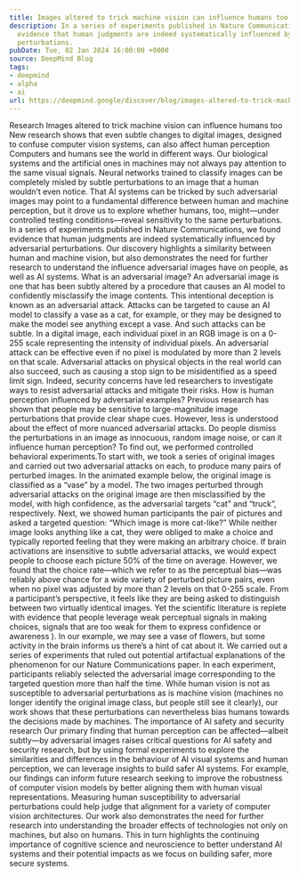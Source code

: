 ```yaml
---
title: Images altered to trick machine vision can influence humans too
description: In a series of experiments published in Nature Communications, we found
  evidence that human judgments are indeed systematically influenced by adversarial
  perturbations.
pubDate: Tue, 02 Jan 2024 16:00:00 +0000
source: DeepMind Blog
tags:
- deepmind
- alpha
- ai
url: https://deepmind.google/discover/blog/images-altered-to-trick-machine-vision-can-influence-humans-too/
---
```


Research
Images altered to trick machine vision can influence humans too
New research shows that even subtle changes to digital images, designed to confuse computer vision systems, can also affect human perception
Computers and humans see the world in different ways. Our biological systems and the artificial ones in machines may not always pay attention to the same visual signals. Neural networks trained to classify images can be completely misled by subtle perturbations to an image that a human wouldn’t even notice.
That AI systems can be tricked by such adversarial images may point to a fundamental difference between human and machine perception, but it drove us to explore whether humans, too, might—under controlled testing conditions—reveal sensitivity to the same perturbations. In a series of experiments published in Nature Communications, we found evidence that human judgments are indeed systematically influenced by adversarial perturbations.
Our discovery highlights a similarity between human and machine vision, but also demonstrates the need for further research to understand the influence adversarial images have on people, as well as AI systems.
What is an adversarial image?
An adversarial image is one that has been subtly altered by a procedure that causes an AI model to confidently misclassify the image contents. This intentional deception is known as an adversarial attack. Attacks can be targeted to cause an AI model to classify a vase as a cat, for example, or they may be designed to make the model see anything except a vase.
And such attacks can be subtle. In a digital image, each individual pixel in an RGB image is on a 0-255 scale representing the intensity of individual pixels. An adversarial attack can be effective even if no pixel is modulated by more than 2 levels on that scale.
Adversarial attacks on physical objects in the real world can also succeed, such as causing a stop sign to be misidentified as a speed limit sign. Indeed, security concerns have led researchers to investigate ways to resist adversarial attacks and mitigate their risks.
How is human perception influenced by adversarial examples?
Previous research has shown that people may be sensitive to large-magnitude image perturbations that provide clear shape cues. However, less is understood about the effect of more nuanced adversarial attacks. Do people dismiss the perturbations in an image as innocuous, random image noise, or can it influence human perception?
To find out, we performed controlled behavioral experiments.To start with, we took a series of original images and carried out two adversarial attacks on each, to produce many pairs of perturbed images. In the animated example below, the original image is classified as a “vase” by a model. The two images perturbed through adversarial attacks on the original image are then misclassified by the model, with high confidence, as the adversarial targets “cat” and “truck”, respectively.
Next, we showed human participants the pair of pictures and asked a targeted question: “Which image is more cat-like?” While neither image looks anything like a cat, they were obliged to make a choice and typically reported feeling that they were making an arbitrary choice. If brain activations are insensitive to subtle adversarial attacks, we would expect people to choose each picture 50% of the time on average. However, we found that the choice rate—which we refer to as the perceptual bias—was reliably above chance for a wide variety of perturbed picture pairs, even when no pixel was adjusted by more than 2 levels on that 0-255 scale.
From a participant’s perspective, it feels like they are being asked to distinguish between two virtually identical images. Yet the scientific literature is replete with evidence that people leverage weak perceptual signals in making choices, signals that are too weak for them to express confidence or awareness ). In our example, we may see a vase of flowers, but some activity in the brain informs us there’s a hint of cat about it.
We carried out a series of experiments that ruled out potential artifactual explanations of the phenomenon for our Nature Communications paper. In each experiment, participants reliably selected the adversarial image corresponding to the targeted question more than half the time. While human vision is not as susceptible to adversarial perturbations as is machine vision (machines no longer identify the original image class, but people still see it clearly), our work shows that these perturbations can nevertheless bias humans towards the decisions made by machines.
The importance of AI safety and security research
Our primary finding that human perception can be affected—albeit subtly—by adversarial images raises critical questions for AI safety and security research, but by using formal experiments to explore the similarities and differences in the behaviour of AI visual systems and human perception, we can leverage insights to build safer AI systems.
For example, our findings can inform future research seeking to improve the robustness of computer vision models by better aligning them with human visual representations. Measuring human susceptibility to adversarial perturbations could help judge that alignment for a variety of computer vision architectures.
Our work also demonstrates the need for further research into understanding the broader effects of technologies not only on machines, but also on humans. This in turn highlights the continuing importance of cognitive science and neuroscience to better understand AI systems and their potential impacts as we focus on building safer, more secure systems.